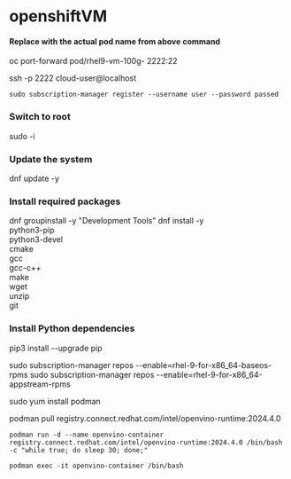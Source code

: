 # openshiftVM


#### Replace <pod-name> with the actual pod name from above command
oc port-forward pod/rhel9-vm-100g-<pod-name> 2222:22

ssh -p 2222 cloud-user@localhost

```
sudo subscription-manager register --username user --password passed
```


### Switch to root
sudo -i

### Update the system
dnf update -y

### Install required packages
dnf groupinstall -y "Development Tools"
dnf install -y \
    python3-pip \
    python3-devel \
    cmake \
    gcc \
    gcc-c++ \
    make \
    wget \
    unzip \
    git

### Install Python dependencies
pip3 install --upgrade pip

sudo subscription-manager repos --enable=rhel-9-for-x86_64-baseos-rpms
sudo subscription-manager repos --enable=rhel-9-for-x86_64-appstream-rpms

sudo yum install podman

podman pull registry.connect.redhat.com/intel/openvino-runtime:2024.4.0

```
podman run -d --name openvino-container registry.connect.redhat.com/intel/openvino-runtime:2024.4.0 /bin/bash -c "while true; do sleep 30; done;"

podman exec -it openvino-container /bin/bash

```


